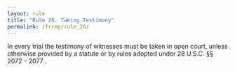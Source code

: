 ```yaml
---
layout: rule
title: "Rule 26. Taking Testimony"
permalink: /frcmp/rule_26/
---
```


In every trial the testimony of witnesses must be taken in open court, unless otherwise provided by a statute or by rules adopted under 28 U.S.C. §§ 2072 – 2077 .